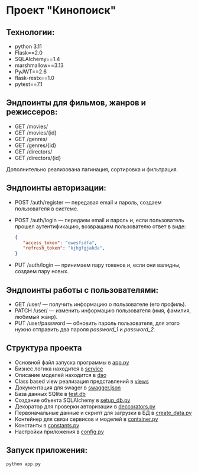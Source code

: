 # Проект "Кинопоиск" 

## Технологии:
- python 3.11
- Flask==2.0
- SQLAlchemy==1.4
- marshmallow==3.13
- PyJWT==2.6
- flask-restx==1.0
- pytest==7.1

## Эндпоинты для фильмов, жанров и режиссеров:
- GET /movies/
- GET /movies/{id}
- GET /genres/
- GET /genres/{id}
- GET /directors/
- GET /directors/{id}
    
Дополнительно реализована пагинация, сортировка и фильтрация.

## Эндпоинты авторизации:

- POST /auth/register — передавая  email и пароль, создаем пользователя в системе.
- POST /auth/login — передаем email и пароль и, если пользователь прошел аутентификацию, 
возвращаем пользователю ответ в виде:

  ```json
  {
     "access_token": "qwesfsdfa",
     "refresh_token": "kjhgfgjakda",
  }
  ```

- PUT /auth/login — принимаем пару токенов и, если они валидны, создаем пару новых.

## Эндпоинты работы с пользователями:

- GET /user/ — получить информацию о пользователе (его профиль).
- PATCH /user/ — изменить информацию пользователя (имя, фамилия, любимый жанр).
- PUT /user/password — обновить пароль пользователя, для этого нужно отправить два пароля *password_1* и *password_2.*


## Структура проекта
- Основной файл запуска программы в [app.py](app.py)
- Бизнес логика находится в [service](service)
- Описание моделей находится в [dao](dao)
- Class based view реализация представлений в [views](views)
- Документация для swager в [swagger.json](swagger.json)
- База данных SQlite в [test.db](test.db)
- Создание объекта SQLAlchemy в [setup_db.py](setup_db.py)
- Декоратор для проверки авторизации в [deccorators.py](deccorators.py)
- Первоначальные данные и скрипт для загрузки в БД в [create_data.py](create_data.py)
- Контейнер для связи сервисов и моделей в [container.py](container.py)
- Константы в [constants.py](constants.py)
- Настройки приложения в [config.py](config.py)

## Запуск приложения:
    python app.py

